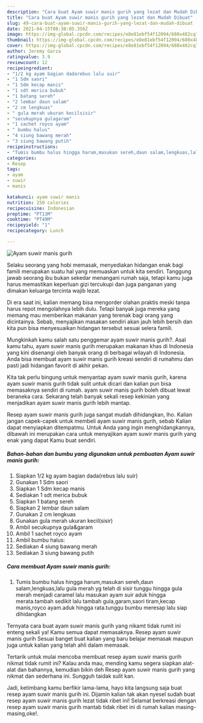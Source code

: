 ```yaml
---
description: "Cara buat Ayam suwir manis gurih yang lezat dan Mudah Dibuat"
title: "Cara buat Ayam suwir manis gurih yang lezat dan Mudah Dibuat"
slug: 49-cara-buat-ayam-suwir-manis-gurih-yang-lezat-dan-mudah-dibuat
date: 2021-04-15T08:30:05.356Z
image: https://img-global.cpcdn.com/recipes/e8e81ebf54f12094/680x482cq70/ayam-suwir-manis-gurih-foto-resep-utama.jpg
thumbnail: https://img-global.cpcdn.com/recipes/e8e81ebf54f12094/680x482cq70/ayam-suwir-manis-gurih-foto-resep-utama.jpg
cover: https://img-global.cpcdn.com/recipes/e8e81ebf54f12094/680x482cq70/ayam-suwir-manis-gurih-foto-resep-utama.jpg
author: Jeremy Garza
ratingvalue: 3.9
reviewcount: 12
recipeingredient:
- "1/2 kg ayam bagian dadarebus lalu suir"
- "1 Sdm saori"
- "1 Sdm kecap manis"
- "1 sdt merica bubuk"
- "1 batang sereh"
- "2 lembar daun salam"
- "2 cm lengkuas"
- " gula merah ukuran kecilsisir"
- "secukupnya gulagaram"
- "1 sachet royco ayam"
- " bumbu halus"
- "4 siung bawang merah"
- "3 siung bawang putih"
recipeinstructions:
- "Tumis bumbu halus hingga harum,masukan sereh,daun salam,lengkuas,lalu gula merah yg telah di sisir tunggu hingga gula merah menjadi caramel lalu masukan ayam suir aduk hingga merata.tambah sedikit lalu tambah gula,garam,saori tiram,kecap manis,royco ayam.aduk hingga rata.tunggu bumbu meresap lalu siap dihidangkan"
categories:
- Resep
tags:
- ayam
- suwir
- manis

katakunci: ayam suwir manis 
nutrition: 250 calories
recipecuisine: Indonesian
preptime: "PT13M"
cooktime: "PT49M"
recipeyield: "1"
recipecategory: Lunch

---
```



![Ayam suwir manis gurih](https://img-global.cpcdn.com/recipes/e8e81ebf54f12094/680x482cq70/ayam-suwir-manis-gurih-foto-resep-utama.jpg)

Selaku seorang yang hobi memasak, menyediakan hidangan enak bagi famili merupakan suatu hal yang memuaskan untuk kita sendiri. Tanggung jawab seorang ibu bukan sekedar menangani rumah saja, tetapi kamu juga harus memastikan keperluan gizi tercukupi dan juga panganan yang dimakan keluarga tercinta wajib lezat.

Di era  saat ini, kalian memang bisa mengorder olahan praktis meski tanpa harus repot mengolahnya lebih dulu. Tetapi banyak juga mereka yang memang mau memberikan makanan yang terenak bagi orang yang dicintainya. Sebab, menyajikan masakan sendiri akan jauh lebih bersih dan kita pun bisa menyesuaikan hidangan tersebut sesuai selera famili. 



Mungkinkah kamu salah satu penggemar ayam suwir manis gurih?. Asal kamu tahu, ayam suwir manis gurih merupakan makanan khas di Indonesia yang kini disenangi oleh banyak orang di berbagai wilayah di Indonesia. Anda bisa membuat ayam suwir manis gurih kreasi sendiri di rumahmu dan pasti jadi hidangan favorit di akhir pekan.

Kita tak perlu bingung untuk menyantap ayam suwir manis gurih, karena ayam suwir manis gurih tidak sulit untuk dicari dan kalian pun bisa memasaknya sendiri di rumah. ayam suwir manis gurih boleh dibuat lewat beraneka cara. Sekarang telah banyak sekali resep kekinian yang menjadikan ayam suwir manis gurih lebih mantap.

Resep ayam suwir manis gurih juga sangat mudah dihidangkan, lho. Kalian jangan capek-capek untuk membeli ayam suwir manis gurih, sebab Kalian dapat menyiapkan ditempatmu. Untuk Anda yang ingin menghidangkannya, dibawah ini merupakan cara untuk menyajikan ayam suwir manis gurih yang enak yang dapat Kamu buat sendiri.

<!--inarticleads1-->

##### Bahan-bahan dan bumbu yang digunakan untuk pembuatan Ayam suwir manis gurih:

1. Siapkan 1/2 kg ayam bagian dada(rebus lalu suir)
1. Gunakan 1 Sdm saori
1. Siapkan 1 Sdm kecap manis
1. Sediakan 1 sdt merica bubuk
1. Siapkan 1 batang sereh
1. Siapkan 2 lembar daun salam
1. Gunakan 2 cm lengkuas
1. Gunakan  gula merah ukuran kecil(sisir)
1. Ambil secukupnya gula&amp;garam
1. Ambil 1 sachet royco ayam
1. Ambil  bumbu halus:
1. Sediakan 4 siung bawang merah
1. Sediakan 3 siung bawang putih




<!--inarticleads2-->

##### Cara membuat Ayam suwir manis gurih:

1. Tumis bumbu halus hingga harum,masukan sereh,daun salam,lengkuas,lalu gula merah yg telah di sisir tunggu hingga gula merah menjadi caramel lalu masukan ayam suir aduk hingga merata.tambah sedikit lalu tambah gula,garam,saori tiram,kecap manis,royco ayam.aduk hingga rata.tunggu bumbu meresap lalu siap dihidangkan




Ternyata cara buat ayam suwir manis gurih yang nikamt tidak rumit ini enteng sekali ya! Kamu semua dapat memasaknya. Resep ayam suwir manis gurih Sesuai banget buat kalian yang baru belajar memasak maupun juga untuk kalian yang telah ahli dalam memasak.

Tertarik untuk mulai mencoba membuat resep ayam suwir manis gurih nikmat tidak rumit ini? Kalau anda mau, mending kamu segera siapkan alat-alat dan bahannya, kemudian bikin deh Resep ayam suwir manis gurih yang nikmat dan sederhana ini. Sungguh taidak sulit kan. 

Jadi, ketimbang kamu berfikir lama-lama, hayo kita langsung saja buat resep ayam suwir manis gurih ini. Dijamin kalian tak akan nyesel sudah buat resep ayam suwir manis gurih lezat tidak ribet ini! Selamat berkreasi dengan resep ayam suwir manis gurih mantab tidak ribet ini di rumah kalian masing-masing,oke!.

